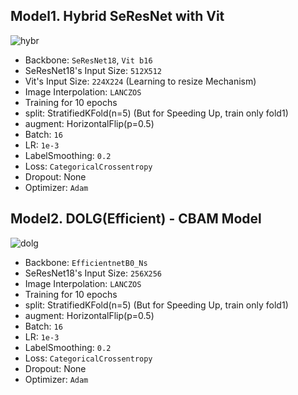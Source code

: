 ## Model1. Hybrid SeResNet with Vit 

![hybr](https://github.com/user-attachments/assets/cfab5ebe-366a-426c-921a-3073319405f5)

- Backbone: `SeResNet18`, `Vit b16`
- SeResNet18's Input Size: `512X512`
- Vit's Input Size: `224X224` (Learning to resize Mechanism)
- Image Interpolation: `LANCZOS`
- Training for 10 epochs
- split: StratifiedKFold(n=5)
(But for Speeding Up, train only fold1)
- augment: HorizontalFlip(p=0.5)
- Batch: `16`
- LR: `1e-3`
- LabelSmoothing: `0.2`
- Loss: `CategoricalCrossentropy`
- Dropout: None
- Optimizer: `Adam`

## Model2. DOLG(Efficient) - CBAM Model

![dolg](https://github.com/user-attachments/assets/a02f999e-8cfd-41fd-94bd-e13889a7cbe8)


- Backbone: `EfficientnetB0_Ns`
- SeResNet18's Input Size: `256X256`
- Image Interpolation: `LANCZOS`
- Training for 10 epochs
- split: StratifiedKFold(n=5)
(But for Speeding Up, train only fold1)
- augment: HorizontalFlip(p=0.5)
- Batch: `16`
- LR: `1e-3`
- LabelSmoothing: `0.2`
- Loss: `CategoricalCrossentropy`
- Dropout: None
- Optimizer: `Adam`

